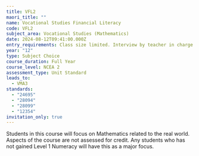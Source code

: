```yaml
---
title: VFL2
maori_title: ""
name: Vocational Studies Financial Literacy
code: VFL2
subject_area: Vocational Studies (Mathematics)
date: 2024-08-12T09:41:00.000Z
entry_requirements: Class size limited. Interview by teacher in charge required.
year: "12"
type: Subject Choice
course_duration: Full Year
course_level: NCEA 2
assessment_type: Unit Standard
leads_to:
  - VMA3
standards:
  - "24695"
  - "28094"
  - "28099"
  - "12354"
invitation_only: true
---
```

Students in this course will focus on Mathematics related to the real world. Aspects of the course are not assessed for credit. Any students who has not gained Level 1 Numeracy will have this as a major focus.

